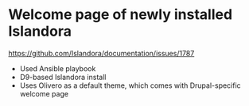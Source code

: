 # Welcome page of newly installed Islandora

https://github.com/Islandora/documentation/issues/1787
* Used Ansible playbook
* D9-based Islandora install
* Uses Olivero as a default theme, which comes with Drupal-specific welcome page

